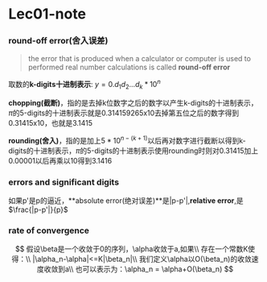 # Lec01-note

### round-off error(舍入误差)

> the error that is produced when a calculator or computer is used to performed real number calculations is called **round-off error**

取数的**k-digits十进制表示**:	$y=0.d_1d_2...d_k*10^n$

**chopping(截断)**，指的是去掉k位数字之后的数字以产生k-digits的十进制表示，$\pi$的5-digits的十进制表示就是0.314159265x10去掉第五位之后的数字得到0.31415x10，也就是3.1415

**rounding(舍入)**，指的是加上$5*10^{n-(k+1)}$以后再对数字进行截断以得到k-digits的十进制表示，$\pi$的5-digits的十进制表示使用rounding时则对0.31415加上0.00001以后再乘以10得到3.1416

### errors and significant digits

如果p'是p的逼近，**absolute error(绝对误差)**是|p-p'|,**relative error**,是$\frac{|p-p'|}{p}$

### rate of convergence

$$
假设\beta是一个收敛于0的序列，\alpha收敛于a,如果\\
存在一个常数K使得：\\
|\alpha_n-\alpha|<=K|\beta_n|\\
我们定义\alpha以O(\beta_n)的收敛速度收敛到a\\
也可以表示为：\alpha_n = \alpha+O(\beta_n)
$$

